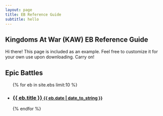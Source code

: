 ```yaml
---
layout: page
title: EB Reference Guide
subtitle: hello
---
```


## Kingdoms At War (KAW) EB Reference Guide

<p class="message">
  Hi there! This page is included as an example. Feel free to customize it for your own use upon downloading. Carry on!
</p>




<div class="related">
  <h2>Epic Battles</h2>
  <ul class="related-posts">
    {% for eb in site.ebs limit:10 %}
      <li>
        <h3>
          <a href="{{ eb.url }}">
            {{ eb.title }}
            <small>{{ eb.date | date_to_string }}</small>
          </a>
        </h3>
      </li>
    {% endfor %}
  </ul>
</div>

